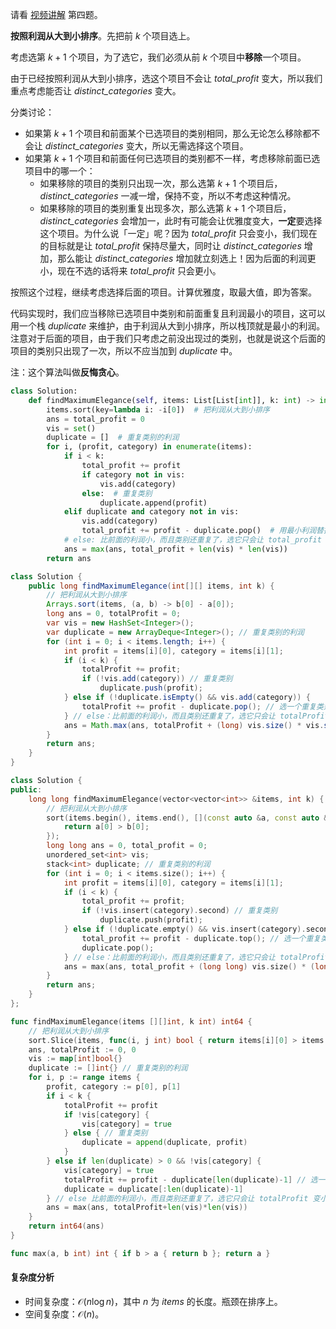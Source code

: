 请看 [视频讲解](https://www.bilibili.com/video/BV1Yr4y1o7aP/) 第四题。

**按照利润从大到小排序**。先把前 $k$ 个项目选上。

考虑选第 $k+1$ 个项目，为了选它，我们必须从前 $k$ 个项目中**移除**一个项目。

由于已经按照利润从大到小排序，选这个项目不会让 $\textit{total\_profit}$ 变大，所以我们重点考虑能否让 $\textit{distinct\_categories}$ 变大。

分类讨论：

- 如果第 $k+1$ 个项目和前面某个已选项目的类别相同，那么无论怎么移除都不会让 $\textit{distinct\_categories}$ 变大，所以无需选择这个项目。
- 如果第 $k+1$ 个项目和前面任何已选项目的类别都不一样，考虑移除前面已选项目中的哪一个：
   - 如果移除的项目的类别只出现一次，那么选第 $k+1$ 个项目后，$\textit{distinct\_categories}$ 一减一增，保持不变，所以不考虑这种情况。
   - 如果移除的项目的类别重复出现多次，那么选第 $k+1$ 个项目后，$\textit{distinct\_categories}$ 会增加一，此时有可能会让优雅度变大，**一定**要选择这个项目。为什么说「一定」呢？因为 $\textit{total\_profit}$ 只会变小，我们现在的目标就是让 $\textit{total\_profit}$ 保持尽量大，同时让 $\textit{distinct\_categories}$ 增加，那么能让 $\textit{distinct\_categories}$ 增加就立刻选上！因为后面的利润更小，现在不选的话将来 $\textit{total\_profit}$ 只会更小。

按照这个过程，继续考虑选择后面的项目。计算优雅度，取最大值，即为答案。

代码实现时，我们应当移除已选项目中类别和前面重复且利润最小的项目，这可以用一个栈 $\textit{duplicate}$ 来维护，由于利润从大到小排序，所以栈顶就是最小的利润。注意对于后面的项目，由于我们只考虑之前没出现过的类别，也就是说这个后面的项目的类别只出现了一次，所以不应当加到 $\textit{duplicate}$ 中。

注：这个算法叫做**反悔贪心**。

```py [sol-Python3]
class Solution:
    def findMaximumElegance(self, items: List[List[int]], k: int) -> int:
        items.sort(key=lambda i: -i[0])  # 把利润从大到小排序
        ans = total_profit = 0
        vis = set()
        duplicate = []  # 重复类别的利润
        for i, (profit, category) in enumerate(items):
            if i < k:
                total_profit += profit
                if category not in vis:
                    vis.add(category)
                else:  # 重复类别
                    duplicate.append(profit)
            elif duplicate and category not in vis:
                vis.add(category)
                total_profit += profit - duplicate.pop()  # 用最小利润替换
            # else: 比前面的利润小，而且类别还重复了，选它只会让 total_profit 变小，len(vis) 不变，优雅度不会变大
            ans = max(ans, total_profit + len(vis) * len(vis))
        return ans
```

```java [sol-Java]
class Solution {
    public long findMaximumElegance(int[][] items, int k) {
        // 把利润从大到小排序
        Arrays.sort(items, (a, b) -> b[0] - a[0]);
        long ans = 0, totalProfit = 0;
        var vis = new HashSet<Integer>();
        var duplicate = new ArrayDeque<Integer>(); // 重复类别的利润
        for (int i = 0; i < items.length; i++) {
            int profit = items[i][0], category = items[i][1];
            if (i < k) {
                totalProfit += profit;
                if (!vis.add(category)) // 重复类别
                    duplicate.push(profit);
            } else if (!duplicate.isEmpty() && vis.add(category)) {
                totalProfit += profit - duplicate.pop(); // 选一个重复类别中的最小利润替换
            } // else：比前面的利润小，而且类别还重复了，选它只会让 totalProfit 变小，vis.size() 不变，优雅度不会变大
            ans = Math.max(ans, totalProfit + (long) vis.size() * vis.size()); // 注意 1e5*1e5 会溢出
        }
        return ans;
    }
}
```

```cpp [sol-C++]
class Solution {
public:
    long long findMaximumElegance(vector<vector<int>> &items, int k) {
        // 把利润从大到小排序
        sort(items.begin(), items.end(), [](const auto &a, const auto &b) {
            return a[0] > b[0];
        });
        long long ans = 0, total_profit = 0;
        unordered_set<int> vis;
        stack<int> duplicate; // 重复类别的利润
        for (int i = 0; i < items.size(); i++) {
            int profit = items[i][0], category = items[i][1];
            if (i < k) {
                total_profit += profit;
                if (!vis.insert(category).second) // 重复类别
                    duplicate.push(profit);
            } else if (!duplicate.empty() && vis.insert(category).second) {
                total_profit += profit - duplicate.top(); // 选一个重复类别中的最小利润替换
                duplicate.pop();
            } // else：比前面的利润小，而且类别还重复了，选它只会让 totalProfit 变小，vis.size() 不变，优雅度不会变大
            ans = max(ans, total_profit + (long long) vis.size() * (long long) vis.size());
        }
        return ans;
    }
};
```

```go [sol-Go]
func findMaximumElegance(items [][]int, k int) int64 {
	// 把利润从大到小排序
	sort.Slice(items, func(i, j int) bool { return items[i][0] > items[j][0] })
	ans, totalProfit := 0, 0
	vis := map[int]bool{}
	duplicate := []int{} // 重复类别的利润
	for i, p := range items {
		profit, category := p[0], p[1]
		if i < k {
			totalProfit += profit
			if !vis[category] {
				vis[category] = true
			} else { // 重复类别
				duplicate = append(duplicate, profit)
			}
		} else if len(duplicate) > 0 && !vis[category] {
			vis[category] = true
			totalProfit += profit - duplicate[len(duplicate)-1] // 选一个重复类别中的最小利润替换
			duplicate = duplicate[:len(duplicate)-1]
		} // else 比前面的利润小，而且类别还重复了，选它只会让 totalProfit 变小，len(vis) 不变，优雅度不会变大
		ans = max(ans, totalProfit+len(vis)*len(vis))
	}
	return int64(ans)
}

func max(a, b int) int { if b > a { return b }; return a }
```

#### 复杂度分析

- 时间复杂度：$\mathcal{O}(n\log n)$，其中 $n$ 为 $\textit{items}$ 的长度。瓶颈在排序上。
- 空间复杂度：$\mathcal{O}(n)$。
